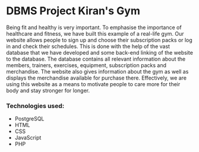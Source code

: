 # DBMS Project Kiran's Gym

Being fit and healthy is very important. To emphasise the importance of healthcare and fitness, we have built this example of a real-life gym. Our website allows people to sign up and choose their subscription packs or log in and check their schedules. This is done with the help of the vast database that we have developed and some back-end linking of the website to the database. The database contains all relevant information about the members, trainers, exercises, equipment, subscription packs and merchandise. The website also gives information about the gym as well as displays the merchandise available for purchase there. Effectively, we are using this website as a means to motivate people to care more for their body and stay stronger for longer.

### Technologies used:
* PostgreSQL
* HTML
* CSS
* JavaScript
* PHP
